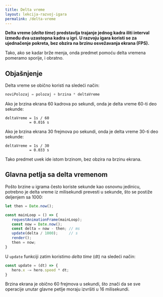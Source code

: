 ```yaml
---
title: Delta vreme
layout: lekcija-razvoj-igara
permalink: /delta-vreme
---
```


**Delta vreme (*delta time*) predstavlja trajanje jednog kadra iliti interval između dva uzastopna kadra u igri. U razvoju igara koristi se za ujednačenje pokreta, bez obzira na brzinu osvežavanja ekrana (FPS).**

Tako, ako se kadar brže menja, onda predmet pomoću delta vremena pomeramo sporije, i obratno. 

## Objašnjenje

Delta vreme se obično koristi na sledeći način:

```js
noviPolozaj = polozaj + brzina * deltaVreme
``` 

Ako je brzina ekrana 60 kadrova po sekundi, onda je delta vreme 60-ti deo sekunde:

```
deltaVreme = 1s / 60 
           = 0.016 s
```

Ako je brzina ekrana 30 frejmova po sekundi, onda je delta vreme 30-ti deo sekunde:

```
deltaVreme = 1s / 30 
           = 0.033 s
```

Tako predmet uvek ide istom brzinom, bez obzira na brzinu ekrana.

## Glavna petlja sa delta vremenom

Pošto brzine u igrama često koriste sekunde kao osnovnu jedinicu, potrebno je delta vreme iz milisekundi prevesti u sekunde, što se postiže deljenjem sa 1000:

```js
let then = Date.now();

const mainLoop = () => {
   requestAnimationFrame(mainLoop);
   const now = Date.now();
   const delta = now - then; // ms
   update(delta / 1000);     // s
   render();
   then = now;
}
```

U `update` funkciji zatim koristimo *delta time* (dt) na sledeći način:


```js
const update = (dt) => {
   hero.x -= hero.speed * dt;
}
```

Brzina ekrana je obično 60 frejmova u sekundi, što znači da se sve operacije unutar glavne petlje moraju izvršiti u 16 milisekundi.
